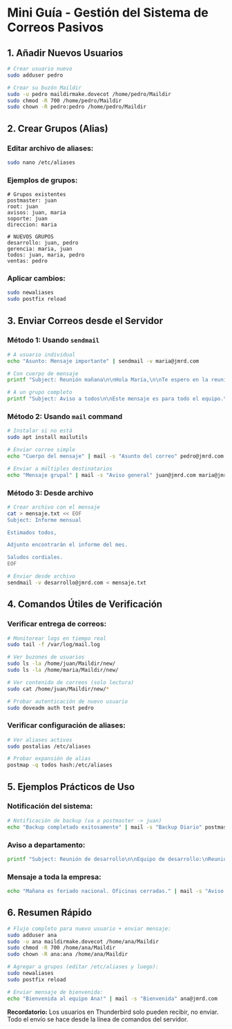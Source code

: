 # Mini Guía - Gestión del Sistema de Correos Pasivos

## 1. Añadir Nuevos Usuarios

```bash
# Crear usuario nuevo
sudo adduser pedro

# Crear su buzón Maildir
sudo -u pedro maildirmake.dovecot /home/pedro/Maildir
sudo chmod -R 700 /home/pedro/Maildir
sudo chown -R pedro:pedro /home/pedro/Maildir
```

## 2. Crear Grupos (Alias)

### Editar archivo de aliases:
```bash
sudo nano /etc/aliases
```

### Ejemplos de grupos:
```
# Grupos existentes
postmaster: juan
root: juan
avisos: juan, maria
soporte: juan
direccion: maria

# NUEVOS GRUPOS
desarrollo: juan, pedro
gerencia: maria, juan
todos: juan, maria, pedro
ventas: pedro
```

### Aplicar cambios:
```bash
sudo newaliases
sudo postfix reload
```

## 3. Enviar Correos desde el Servidor

### Método 1: Usando `sendmail`
```bash
# A usuario individual
echo "Asunto: Mensaje importante" | sendmail -v maria@jmrd.com

# Con cuerpo de mensaje
printf "Subject: Reunión mañana\n\nHola María,\n\nTe espero en la reunión a las 10:00.\n\nSaludos\n" | sendmail -v juan@jmrd.com

# A un grupo completo
printf "Subject: Aviso a todos\n\nEste mensaje es para todo el equipo.\n" | sendmail -v todos@jmrd.com
```

### Método 2: Usando `mail` command
```bash
# Instalar si no está
sudo apt install mailutils

# Enviar correo simple
echo "Cuerpo del mensaje" | mail -s "Asunto del correo" pedro@jmrd.com

# Enviar a múltiples destinatarios
echo "Mensaje grupal" | mail -s "Aviso general" juan@jmrd.com maria@jmrd.com pedro@jmrd.com
```

### Método 3: Desde archivo
```bash
# Crear archivo con el mensaje
cat > mensaje.txt << EOF
Subject: Informe mensual

Estimados todos,

Adjunto encontrarán el informe del mes.

Saludos cordiales.
EOF

# Enviar desde archivo
sendmail -v desarrollo@jmrd.com < mensaje.txt
```

## 4. Comandos Útiles de Verificación

### Verificar entrega de correos:
```bash
# Monitorear logs en tiempo real
sudo tail -f /var/log/mail.log

# Ver buzones de usuarios
sudo ls -la /home/juan/Maildir/new/
sudo ls -la /home/maria/Maildir/new/

# Ver contenido de correos (solo lectura)
sudo cat /home/juan/Maildir/new/*

# Probar autenticación de nuevo usuario
sudo doveadm auth test pedro
```

### Verificar configuración de aliases:
```bash
# Ver aliases activos
sudo postalias /etc/aliases

# Probar expansión de alias
postmap -q todos hash:/etc/aliases
```

## 5. Ejemplos Prácticos de Uso

### Notificación del sistema:
```bash
# Notificación de backup (va a postmaster -> juan)
echo "Backup completado exitosamente" | mail -s "Backup Diario" postmaster@jmrd.com
```

### Aviso a departamento:
```bash
printf "Subject: Reunión de desarrollo\n\nEquipo de desarrollo:\nReunión hoy a las 15:00 en sala 2.\n" | sendmail -v desarrollo@jmrd.com
```

### Mensaje a toda la empresa:
```bash
echo "Mañana es feriado nacional. Oficinas cerradas." | mail -s "Aviso Feriado" todos@jmrd.com
```

## 6. Resumen Rápido

```bash
# Flujo completo para nuevo usuario + enviar mensaje:
sudo adduser ana
sudo -u ana maildirmake.dovecot /home/ana/Maildir
sudo chmod -R 700 /home/ana/Maildir
sudo chown -R ana:ana /home/ana/Maildir

# Agregar a grupos (editar /etc/aliases y luego):
sudo newaliases
sudo postfix reload

# Enviar mensaje de bienvenida:
echo "Bienvenida al equipo Ana!" | mail -s "Bienvenida" ana@jmrd.com
```

**Recordatorio:** Los usuarios en Thunderbird solo pueden recibir, no enviar. Todo el envío se hace desde la línea de comandos del servidor.
